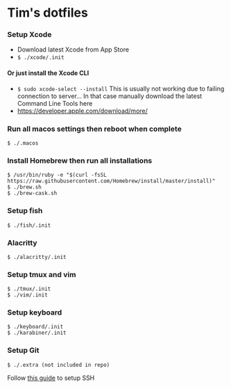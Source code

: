 # Tim's dotfiles

### Setup Xcode

- Download latest Xcode from App Store
- `$ ./xcode/.init`

#### Or just install the Xcode CLI
- `$ sudo xcode-select --install`
This is usually not working due to failing connection to server... In that case manually download the latest Command Line Tools here
- https://developer.apple.com/download/more/

### Run all macos settings then reboot when complete

```
$ ./.macos
```

### Install Homebrew then run all installations

```
$ /usr/bin/ruby -e "$(curl -fsSL https://raw.githubusercontent.com/Homebrew/install/master/install)"
$ ./brew.sh
$ ./brew-cask.sh
```

### Setup fish

```
$ ./fish/.init
```

### Alacritty

```
$ ./alacritty/.init
```

### Setup tmux and vim

```
$ ./tmux/.init
$ ./vim/.init
```

### Setup keyboard
```
$ ./keyboard/.init
$ ./karabiner/.init
```

### Setup Git

```
$ ./.extra (not included in repo)
```

Follow [this guide](https://docs.github.com/en/github/authenticating-to-github/generating-a-new-ssh-key-and-adding-it-to-the-ssh-agent#adding-your-ssh-key-to-the-ssh-agent) to setup SSH

